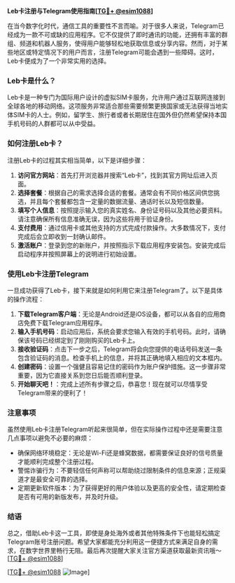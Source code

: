 **Leb卡注册与Telegram使用指南[[TG💪+ @esim1088](https://t.me/s/esim1088)]**

在当今数字化时代，通信工具的重要性不言而喻。对于很多人来说，Telegram已经成为一款不可或缺的应用程序。它不仅提供了即时通讯的功能，还拥有丰富的群组、频道和机器人服务，使得用户能够轻松地获取信息或分享内容。然而，对于某些地区或特定情况下的用户而言，注册Telegram可能会遇到一些障碍。这时，Leb卡便成为了一个非常实用的选择。

### Leb卡是什么？

Leb卡是一种专门为国际用户设计的虚拟SIM卡服务，允许用户通过互联网连接到全球各地的移动网络。这项服务非常适合那些需要频繁更换国家或无法获得当地实体SIM卡的人士。例如，留学生、旅行者或者长期居住在国外但仍然希望保持本国手机号码的人群都可以从中受益。

### 如何注册Leb卡？

注册Leb卡的过程其实相当简单，以下是详细步骤：

1. **访问官方网站**：首先打开浏览器并搜索“Leb卡”，找到其官方网址后进入页面。
2. **选择套餐**：根据自己的需求选择合适的套餐。通常会有不同价格区间供您挑选，并且每个套餐都包含一定量的数据流量、通话时长以及短信数量。
3. **填写个人信息**：按照提示输入您的真实姓名、身份证号码以及其他必要资料。请注意确保所有信息准确无误，因为这些将用于验证身份。
4. **支付费用**：通过信用卡或其他支持的方式完成付款操作。大多数情况下，支付完成后会立即收到一封确认邮件。
5. **激活账户**：登录到您的新账户，并按照指示下载应用程序安装包。安装完成后启动程序并按照屏幕上的说明进行初始设置。

### 使用Leb卡注册Telegram

一旦成功获得了Leb卡，接下来就是如何利用它来注册Telegram了。以下是具体的操作流程：

1. **下载Telegram客户端**：无论是Android还是iOS设备，都可以从各自的应用商店免费下载Telegram应用程序。
2. **输入手机号码**：启动应用后，系统会要求您输入有效的手机号码。此时，请确保该号码已经绑定到了刚刚购买的Leb卡上。
3. **接收验证码**：点击下一步之后，Telegram将会向您提供的电话号码发送一条包含验证码的消息。检查手机上的信息，并将其正确地填入相应的文本框内。
4. **创建密码**：设置一个强健且容易记住的密码作为账户保护措施。这一步骤非常重要，因为它直接关系到您日后能否顺利登录。
5. **开始聊天吧！**：完成上述所有步骤之后，恭喜您！现在就可以尽情享受Telegram带来的便利了！

### 注意事项

虽然使用Leb卡注册Telegram听起来很简单，但在实际操作过程中还是需要注意几点事项以避免不必要的麻烦：

- 确保网络环境稳定：无论是Wi-Fi还是蜂窝数据，都需要保证良好的信号质量才能顺利完成整个注册过程。
- 警惕诈骗行为：不要轻信任何声称可以帮助绕过限制条件的信息来源；正规渠道才是最安全可靠的选择。
- 定期更新软件版本：为了获得更好的用户体验以及更高的安全性，请定期检查是否有可用的新版发布，并及时升级。

### 结语

总之，借助Leb卡这一工具，即使是身处海外或者其他特殊条件下也能轻松搞定Telegram账号注册问题。希望大家都能充分利用这一便捷方式来满足自身的需求，在数字世界里畅行无阻。最后再次提醒大家关注官方渠道获取最新资讯哦～ [[TG💪+ @esim1088](https://t.me/s/esim1088)]

[[TG💪+ @esim1088](https://t.me/s/esim1088) ![Image](https://i.postimg.cc/4NQfJmqS/Snipaste-2025-05-13-00-14-12.png)]